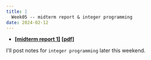```yaml
---
title: |
  Week05 -- midterm report & integer programming
date: 2024-02-12
---
```



- [**[midterm report 1]**](/course-assignments/MidRep1--2024-02-16.html)
  [**[pdf]**](/course-assignments/MidRep1--2024-02-16.pdf)

I'll post notes for `integer programming` later this weekend.
